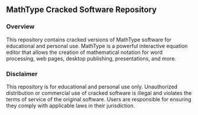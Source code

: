 
## MathType Cracked Software Repository
### Overview
This repository contains cracked versions of MathType software for educational and personal use. MathType is a powerful interactive equation editor that allows the creation of mathematical notation for word processing, web pages, desktop publishing, presentations, and more.

### Disclaimer
This repository is for educational and personal use only. Unauthorized distribution or commercial use of cracked software is illegal and violates the terms of service of the original software. Users are responsible for ensuring they comply with applicable laws in their jurisdiction.
